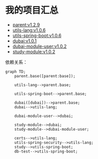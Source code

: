 # 我的项目汇总

* [parent:v1.2.9](https://github.com/dbstarll/parent)
* [utils-lang:v1.0.6](https://github.com/dbstarll/utils-lang)
* [utils-spring-boot:v1.0.6](https://github.com/dbstarll/utils-spring-boot)
* [dubai:v1.0.1](https://github.com/dbstarll/dubai)
* [dubai-module-user:v1.0.2](https://github.com/dbstarll/dubai-module-user)
* [study-module:v1.0.2](https://github.com/dbstarll/study-module)

依赖关系：

```mermaid
graph TD;
    parent.base([parent:base]);

    utils-lang-->parent.base;

    utils-spring-boot-->parent.base;

    dubai([dubai])-->parent.base;
    dubai-->utils-lang;
    
    dubai-module-user-->dubai;

    study-module-->dubai;
    study-module-->dubai-module-user;

    certs-->utils-lang;
    utils-spring-security-->utils-lang;
    study-->utils-spring-boot;
    db-test-->utils-spring-boot;
```

